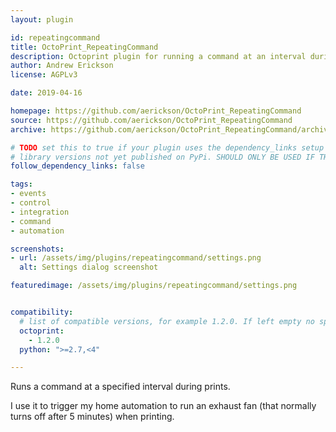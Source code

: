 ```yaml
---
layout: plugin

id: repeatingcommand
title: OctoPrint_RepeatingCommand
description: Octoprint plugin for running a command at an interval during prints.
author: Andrew Erickson
license: AGPLv3

date: 2019-04-16

homepage: https://github.com/aerickson/OctoPrint_RepeatingCommand
source: https://github.com/aerickson/OctoPrint_RepeatingCommand
archive: https://github.com/aerickson/OctoPrint_RepeatingCommand/archive/master.zip

# TODO set this to true if your plugin uses the dependency_links setup parameter to include
# library versions not yet published on PyPi. SHOULD ONLY BE USED IF THERE IS NO OTHER OPTION!
follow_dependency_links: false

tags:
- events
- control
- integration
- command
- automation

screenshots:
- url: /assets/img/plugins/repeatingcommand/settings.png
  alt: Settings dialog screenshot

featuredimage: /assets/img/plugins/repeatingcommand/settings.png


compatibility:
  # list of compatible versions, for example 1.2.0. If left empty no specific version requirement will be assumed
  octoprint:
    - 1.2.0
  python: ">=2.7,<4"

---
```


Runs a command at a specified interval during prints.

I use it to trigger my home automation to run an exhaust fan (that normally turns off after 5 minutes) when printing.
